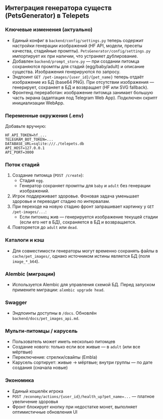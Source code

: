 ## Интеграция генератора существ (PetsGenerator) в Telepets

### Ключевые изменения (актуально)

- Единый конфиг в `backend/config/settings.py` теперь содержит настройки генерации изображений (HF API, модели, пресеты качества, стадийные промпты). `PetsGenerator/config/settings.py` импортирует их при наличии, что устраняет дублирование.
- Добавлен `backend/prompt_store.py` — при создании питомца сохраняются промпты для стадий (egg/baby/adult) и описание существа. Изображения генерируются по запросу.
- Эндпоинт `GET /pet-images/{user_id}/{pet_name}` теперь отдаёт изображение из БД (base64 PNG). При отсутствии изображения — генерирует, сохраняет в БД и возвращает (HF или SVG fallback).
- Фронтенд переработан: изображение питомца занимает большую часть экрана (адаптация под Telegram Web App). Подключен скрипт инициализации WebApp.

### Переменные окружения (.env)

Добавьте вручную:

```
HF_API_TOKEN=hf_...
TELEGRAM_BOT_TOKEN=...
DATABASE_URL=sqlite:///./telepets.db
API_HOST=127.0.0.1
API_PORT=3000
```

### Поток стадий

1. Создание питомца (`POST /create`):
   - Стадия `egg`.
   - Генератор сохраняет промпты для `baby` и `adult` без генерации изображений.
2. Игрок поддерживает здоровье. Фоновая задача уменьшает здоровье и переводит стадию по интервалам.
3. При переходе на новую стадию фронт запрашивает картинку у `GET /pet-images/...`:
   - Если питомец жив — генерируется изображение текущей стадии (если его нет в БД), сохраняется в БД и возвращается.
4. Повторяется до `adult` или `dead`.

### Каталоги и кэш

- Для совместимости генераторы могут временно сохранять файлы в `cache/pet_images/`, однако источником истины является БД (поля `image_*_b64`).
 
### Alembic (миграции)

- Используется Alembic для управления схемой БД. Перед запуском примените миграции: `alembic upgrade head`.

### Swagger

- Эндпоинты доступны в `/docs`. Обновлён `backend/docs/pet_images_api.md`.

### Мульти‑питомцы / карусель

- Пользователь может иметь несколько питомцев
- Создание нового: только если все живые — в `adult` (или все мёртвые)
- Переключение: стрелки/свайпы (Embla)
- Карусель сортирует: живые → мёртвые; внутри группы — по дате создания (сначала новые)

### Экономика

- Единый кошелёк игрока
- `POST /economy/actions/{user_id}/health_up?pet_name=...` — платное увеличение здоровья
- Фронт блокирует кнопку при недостатке монет, выполняет оптимистичные обновления UI




